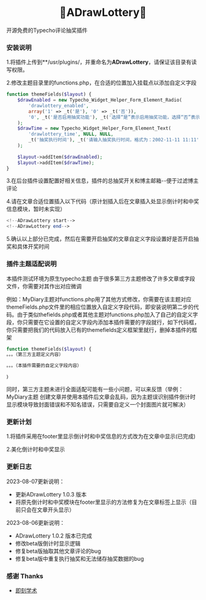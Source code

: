 <h1 align="center">🌿ADrawLottery🌿</h1>
    开源免费的Typecho评论抽奖插件

### 安装说明

1.将插件上传到**/usr/plugins/，并重命名为**ADrawLottery**，请保证该目录有读写权限。

2.修改主题目录里的functions.php，在合适的位置加入挂载点以添加自定义字段
```php
function themeFields($layout) {
    $drawEnabled = new Typecho_Widget_Helper_Form_Element_Radio(
        'drawlottery_enabled',
        array('1' => _t('是'), '0' => _t('否')),
        '0', _t('是否启用抽奖功能'), _t('选择“是”表示启用抽奖功能，选择“否”表示不启用抽奖功能')
    );
    $drawTime = new Typecho_Widget_Helper_Form_Element_Text(
        'drawlottery_time', NULL, NULL,
        _t('抽奖执行时间'), _t('请输入抽奖执行时间，格式为：2002-11-11 11:11')
    );
    
    $layout->addItem($drawEnabled);
    $layout->addItem($drawTime);
}
```

3.在后台插件设置配置好相关信息，插件的总抽奖开关和博主邮箱--便于过滤博主评论

4.请在文章合适位置插入以下代码（原计划插入后在文章插入处显示倒计时和中奖信息模块，暂时未实现）

```php
<!--ADrawLottery start-->
<!--ADrawLottery end-->
```

5.确认以上部分已完成，然后在需要开启抽奖的文章自定义字段设置好是否开启抽奖和具体开奖时间

### 插件主题适配说明

本插件测试环境为原生typecho主题
由于很多第三方主题修改了许多文章或字段文件，你需要对其作出对应微调

例如：MyDiary主题对functions.php用了其他方式修改，你需要在该主题对应themeFields.php文件里的相应位置放入自定义字段代码，即安装说明第二步的代码。由于类似thefields.php或者其他主题对functions.php加入了自己的自定义字段，你只需要在它设置的自定义字段内添加本插件需要的字段就行，如下代码框，你只需要把我们的代码放入已有的themefields定义框架里就行，删掉本插件的框架

```php
function themeFields($layout) {
。。。（第三方主题定义内容）

。。。（本插件需要的自定义字段内容）

｝
```

同时，第三方主题未进行全面适配可能有一些小问题，可以来反馈（举例：MyDiary主题 创建文章并使用本插件后文章会乱码，因为主题误识别插件倒计时显示模块导致封面错误和不知名错误，只需要自定义一个封面图片就可解决）

### 更新计划

1.将插件采用在footer里显示倒计时和中奖信息的方式改为在文章中显示(已完成)

2.美化倒计时和中奖显示

### 更新日志


2023-08-07更新说明：
* 更新ADrawLottery 1.0.3 版本
* 将原先倒计时和中奖模块在footer里显示的方法修复为在文章标签上显示（目前只会在文章开头显示）

2023-08-06更新说明：
* ADrawLottery 1.0.2 版本已完成
* 修改beta版倒计时显示逻辑
* 修复beta版抽取其他文章评论的bug
* 修复beta版中重复执行抽奖和无法储存抽奖数据的bug

### 感谢 Thanks

- [即刻学术](https://www.ijkxs.com "技术支持")
